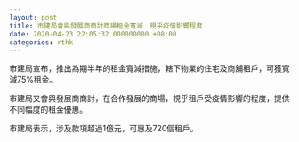 ```yaml
---
layout: post
title: 市建局會與發展商商討商場租金寬減　視乎疫情影響程度
date: 2020-04-23 22:05:32.000000000 +08:00
categories: rthk
---
```


市建局宣布，推出為期半年的租金寬減措施，轄下物業的住宅及商舖租戶，可獲寬減75%租金。

市建局又會與發展商商討，在合作發展的商場，視乎租戶受疫情影響的程度，提供不同幅度的租金優惠。

市建局表示，涉及款項超過1億元，可惠及720個租戶。
